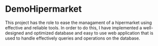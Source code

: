 # DemoHipermarket
This project has the role to ease the managament of a hipermarket using effective and reliable tools. In order to do this, I have implemented a well-designed and optimized database and easy to use web application that is used to handle effectively queries and operations on the database.
